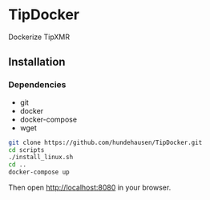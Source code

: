 # TipDocker

Dockerize TipXMR

## Installation

### Dependencies

- git
- docker
- docker-compose
- wget

```bash
git clone https://github.com/hundehausen/TipDocker.git
cd scripts
./install_linux.sh
cd ..
docker-compose up
```

Then open [http://localhost:8080](http://localhost:8080) in your browser.
